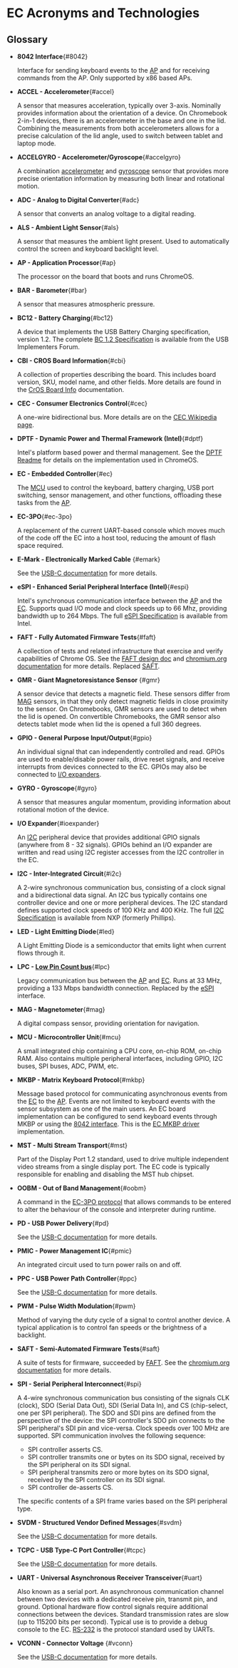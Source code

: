 # EC Acronyms and Technologies

## Glossary
*   **8042 Interface**{#8042}

    Interface for sending keyboard events to the [AP](#ap) and for receiving
    commands from the AP. Only supported by x86 based APs.

*   **ACCEL - Accelerometer**{#accel}

    A sensor that measures acceleration, typically over 3-axis. Nominally
    provides information about the orientation of a device. On Chromebook 2-in-1
    devices, there is an accelerometer in the base and one in the lid. Combining
    the measurements from both accelerometers allows for a precise calculation
    of the lid angle, used to switch between tablet and laptop mode.

*   **ACCELGYRO - Accelerometer/Gyroscope**{#accelgyro}

    A combination [accelerometer](#accel) and [gyroscope](#gyro) sensor that
    provides more precise orientation information by measuring both linear and
    rotational motion.

*   **ADC - Analog to Digital Converter**{#adc}

    A sensor that converts an analog voltage to a digital reading.

*   **ALS - Ambient Light Sensor**{#als}

    A sensor that measures the ambient light present. Used to automatically
    control the screen and keyboard backlight level.

*   **AP - Application Processor**{#ap}

    The processor on the board that boots and runs ChromeOS.

*   **BAR - Barometer**{#bar}

    A sensor that measures atmospheric pressure.

*   **BC12 - Battery Charging**{#bc12}

    A device that implements the USB Battery Charging specification, version
    1.2. The complete [BC 1.2 Specification] is available from the USB
    Implementers Forum.

*   **CBI - CROS Board Information**{#cbi}

    A collection of properties describing the board. This includes board
    version, SKU, model name, and other fields. More details are found in the
    [CrOS Board Info] documentation.

*   **CEC - Consumer Electronics Control**{#cec}

    A one-wire bidirectional bus.  More details are on the [CEC Wikipedia page].

*   **DPTF - Dynamic Power and Thermal Framework (Intel)**{#dptf}

    Intel's platform based power and thermal management. See the [DPTF Readme]
    for details on the implementation used in ChromeOS.

*   **EC - Embedded Controller**{#ec}

    The [MCU](#mcu) used to control the keyboard, battery charging, USB port
    switching, sensor management, and other functions, offloading these tasks
    from the [AP](#ap).

*   **EC-3PO**{#ec-3po}

    A replacement of the current UART-based console which moves much of the code
    off the EC into a host tool, reducing the amount of flash space required.

*   **E-Mark - Electronically Marked Cable** {#emark}

    See the [USB-C documentation](./usb-c.md#emark) for more details.

*   **eSPI - Enhanced Serial Peripheral Interface (Intel)**{#espi}

    Intel's synchronous communication interface between the [AP](#ap) and the
    [EC](#ec). Supports quad I/O mode and clock speeds up to 66 Mhz, providing
    bandwidth up to 264 Mbps. The full [eSPI Specification] is available from
    Intel.

*   **FAFT - Fully Automated Firmware Tests**{#faft}

    A collection of tests and related infrastructure that exercise and verify
    capabilities of Chrome OS. See the [FAFT design doc] and [chromium.org
    documentation](https://www.chromium.org/for-testers/faft) for more details.
    Replaced [SAFT](#saft).

*   **GMR - Giant Magnetoresistance Sensor** {#gmr}

    A sensor device that detects a magnetic field. These sensors differ from
    [MAG](#mag) sensors, in that they only detect magnetic fields in close
    proximity to the sensor. On Chromebooks, GMR sensors are used to detect when
    the lid is opened.  On convertible Chromebooks, the GMR sensor also detects
    tablet mode when lid the is opened a full 360 degrees.

*   **GPIO - General Purpose Input/Output**{#gpio}

    An individual signal that can independently controlled and read.  GPIOs are
    used to enable/disable power rails, drive reset signals, and receive
    interrupts from devices connected to the EC.  GPIOs may also be connected
    to [I/O expanders](#ioexpander).

*   **GYRO - Gyroscope**{#gyro}

    A sensor that measures angular momentum, providing information about
    rotational motion of the device.

*   **I/O Expander**{#ioexpander}

    An [I2C](#i2c) peripheral device that provides additional GPIO signals
    (anywhere from 8 - 32 signals).  GPIOs behind an I/O expander are written
    and read using I2C register accesses from the I2C controller in the EC.

*   **I2C - Inter-Integrated Circuit**{#i2c}

    A 2-wire synchronous communication bus, consisting of a clock signal and a
    bidirectional data signal. An I2C bus typically contains one controller
    device and one or more peripheral devices. The I2C standard defines
    supported clock speeds of 100 KHz and 400 KHz. The full [I2C Specification]
    is available from NXP (formerly Phillips).

*   **LED - Light Emitting Diode**{#led}

    A Light Emitting Diode is a semiconductor that emits light when current
    flows through it.

*   **LPC - [Low Pin Count bus]**{#lpc}

    Legacy communication bus between the [AP](#ap) and [EC](#ec). Runs at 33
    MHz, providing a 133 Mbps bandwidth connection.  Replaced by the
    [eSPI](#espi) interface.

*   **MAG - Magnetometer**{#mag}

    A digital compass sensor, providing orientation for navigation.

*   **MCU - Microcontroller Unit**{#mcu}

    A small integrated chip containing a CPU core, on-chip ROM, on-chip RAM.
    Also contains multiple peripheral interfaces, including GPIO, I2C buses, SPI
    buses, ADC, PWM, etc.

*   **MKBP - Matrix Keyboard Protocol**{#mkbp}

    Message based protocol for communicating asynchronous events from the
    [EC](#ec) to the [AP](#ap). Events are not limited to keyboard events with
    the sensor subsystem as one of the main users. An EC board implementation
    can be configured to send keyboard events through MKBP or using the [8042
    interface](#8042). This is the [EC MKBP driver] implementation.

*   **MST - Multi Stream Transport**{#mst}

    Part of the Display Port 1.2 standard, used to drive multiple independent
    video streams from a single display port. The EC code is typically
    responsible for enabling and disabling the MST hub chipset.

*   **OOBM - Out of Band Management**{#oobm}

    A command in the [EC-3PO protocol](#ec-3po) that allows commands to be
    entered to alter the behaviour of the console and interpreter during
    runtime.

*   **PD - USB Power Delivery**{#pd}

    See the [USB-C documentation](./usb-c.md#pd) for more details.

*   **PMIC - Power Management IC**{#pmic}

    An integrated circuit used to turn power rails on and off.

*   **PPC - USB Power Path Controller**{#ppc}

    See the [USB-C documentation](./usb-c.md#ppc) for more details.

*   **PWM - Pulse Width Modulation**{#pwm}

    Method of varying the duty cycle of a signal to control another device. A
    typical application is to control fan speeds or the brightness of a
    backlight.

*   **SAFT - Semi-Automated Firmware Tests**{#saft}

    A suite of tests for firmware, succeeded by [FAFT](#faft). See the
    [chromium.org documentation](https://www.chromium.org/for-testers/saft) for
    more details.

*   **SPI - Serial Peripheral Interconnect**{#spi}

    A 4-wire synchronous communication bus consisting of the signals CLK
    (clock), SDO (Serial Data Out), SDI (Serial Data In), and CS (chip-select,
    one per SPI peripheral).  The SDO and SDI pins are defined from the
    perspective of the device: the SPI controller's SDO pin connects to the SPI
    peripheral's SDI pin and vice-versa. Clock speeds over 100 MHz are
    supported. SPI communication involves the following sequence:

    * SPI controller asserts CS.
    * SPI controller transmits one or bytes on its SDO signal, received by the
      SPI peripheral on its SDI signal.
    * SPI peripheral transmits zero or more bytes on its SDO signal, received
      by the SPI controller on its SDI signal.
    * SPI controller de-asserts CS.

    The specific contents of a SPI frame varies based on the SPI peripheral
    type.

*   **SVDM - Structured Vendor Defined Messages**{#svdm}

    See the [USB-C documentation](./usb-c.md#svdm) for more details.

*   **TCPC - USB Type-C Port Controller**{#tcpc}

    See the [USB-C documentation](./usb-c.md#tcpc) for more details.

*   **UART - Universal Asynchronous Receiver Transceiver**{#uart}

    Also known as a serial port.  An asynchronous communication channel between
    two devices with a dedicated receive pin, transmit pin, and ground. Optional
    hardware flow control signals require additional connections between the
    devices. Standard transmission rates are slow (up to 115200 bits per
    second). Typical use is to provide a debug console to the EC. [RS-232] is
    the protocol standard used by UARTs.

*   **VCONN - Connector Voltage** {#vconn}

    See the [USB-C documentation](./usb-c.md#vconn) for more details.


[BC 1.2 Specification]: <https://www.usb.org/document-library/battery-charging-v12-spec-and-adopters-agreement>
[CrOS Board Info]: <https://chromium.googlesource.com/chromiumos/docs/+/master/design_docs/cros_board_info.md>
[CEC Wikipedia page]: <https://en.wikipedia.org/wiki/Consumer_Electronics_Control>
[DPTF Readme]: <https://github.com/intel/dptf/blob/master/README.txt>
[eSPI Specification]: <https://www.intel.com/content/dam/support/us/en/documents/software/chipset-software/327432-004_espi_base_specification_rev1.0.pdf>
[FAFT design doc]: <https://chromium.googlesource.com/chromiumos/third_party/autotest/+/refs/heads/master/docs/faft-design-doc.md>
[I2C Specification]: <https://www.nxp.com/docs/en/user-guide/UM10204.pdf>
[RS-232]: <https://en.wikipedia.org/wiki/RS-232>
[EC MKBP driver]: <https://chromium.googlesource.com/chromiumos/platform/ec/+/refs/heads/master/common/keyboard_mkbp.c>
[Low Pin Count bus]: https://en.wikipedia.org/wiki/Low_Pin_Count
